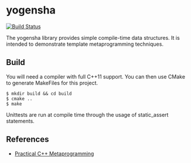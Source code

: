 # yogensha

[![Build Status](https://travis-ci.org/dgkimura/yogensha.svg?branch=master)](https://travis-ci.org/dgkimura/yogensha)

The yogensha library provides simple compile-time data structures. It is
intended to demonstrate template metaprogramming techniques.


## Build
You will need a compiler with full C++11 support. You can then use CMake to
generate MakeFiles for this project.
```
$ mkdir build && cd build
$ cmake ..
$ make
```
Unittests are run at compile time through the usage of static_assert statements.


## References
- [Practical C++ Metaprogramming](http://www.oreilly.com/programming/free/practical-c-plus-plus-metaprogramming.csp)
